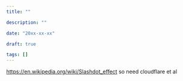 ```yaml
---
title: ""

description: ""

date: "20xx-xx-xx"

draft: true

tags: []
---
```

https://en.wikipedia.org/wiki/Slashdot_effect so need cloudflare et al
